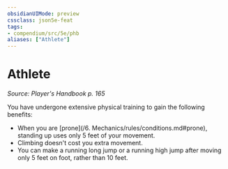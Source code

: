 ```yaml
---
obsidianUIMode: preview
cssclass: json5e-feat
tags:
- compendium/src/5e/phb
aliases: ["Athlete"]
---
```

# Athlete
*Source: Player's Handbook p. 165*  

You have undergone extensive physical training to gain the following benefits:

- When you are [prone](/6. Mechanics/rules/conditions.md#prone), standing up uses only 5 feet of your movement.  
- Climbing doesn't cost you extra movement.  
- You can make a running long jump or a running high jump after moving only 5 feet on foot, rather than 10 feet.